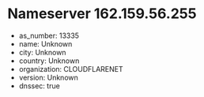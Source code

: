 # Nameserver 162.159.56.255

* as_number: 13335
* name: Unknown
* city: Unknown
* country: Unknown
* organization: CLOUDFLARENET
* version: Unknown
* dnssec: true
